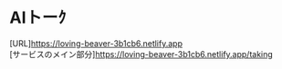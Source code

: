 # AIトーｸ

[URL]https://loving-beaver-3b1cb6.netlify.app  
[サービスのメイン部分]https://loving-beaver-3b1cb6.netlify.app/taking
